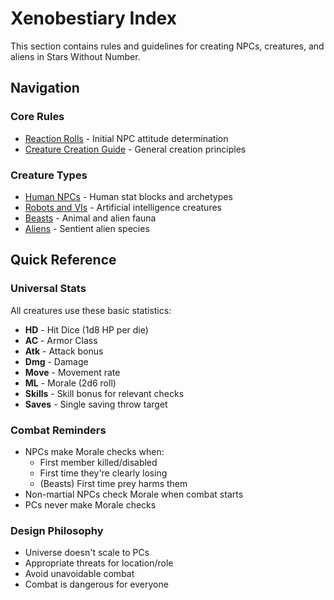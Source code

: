 # Xenobestiary Index

This section contains rules and guidelines for creating NPCs, creatures, and aliens in Stars Without Number.

## Navigation

### Core Rules
- [Reaction Rolls](reaction-rolls.md) - Initial NPC attitude determination
- [Creature Creation Guide](creature-creation-guide.md) - General creation principles

### Creature Types
- [Human NPCs](human-npcs.md) - Human stat blocks and archetypes
- [Robots and VIs](robots-and-vis.md) - Artificial intelligence creatures
- [Beasts](beasts-reference.md) - Animal and alien fauna
- [Aliens](aliens-reference.md) - Sentient alien species

## Quick Reference

### Universal Stats
All creatures use these basic statistics:
- **HD** - Hit Dice (1d8 HP per die)
- **AC** - Armor Class
- **Atk** - Attack bonus
- **Dmg** - Damage
- **Move** - Movement rate
- **ML** - Morale (2d6 roll)
- **Skills** - Skill bonus for relevant checks
- **Saves** - Single saving throw target

### Combat Reminders
- NPCs make Morale checks when:
  - First member killed/disabled
  - First time they're clearly losing
  - (Beasts) First time prey harms them
- Non-martial NPCs check Morale when combat starts
- PCs never make Morale checks

### Design Philosophy
- Universe doesn't scale to PCs
- Appropriate threats for location/role
- Avoid unavoidable combat
- Combat is dangerous for everyone